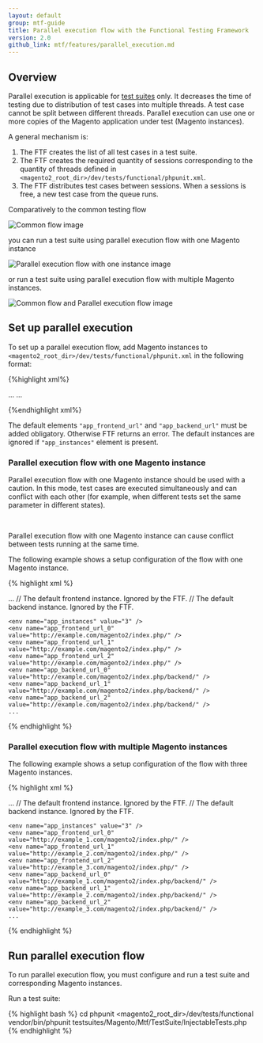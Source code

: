 ```yaml
---
layout: default
group: mtf-guide
title: Parallel execution flow with the Functional Testing Framework
version: 2.0
github_link: mtf/features/parallel_execution.md
---
```


## Overview

Parallel execution is applicable for [test suites] only. It decreases the time of testing due to distribution of test cases into multiple threads. A test case cannot be split between different threads. Parallel execution can use one or more copies of the Magento application under test (Magento instances).

A general mechanism is:

1. The FTF creates the list of all test cases in a test suite.
2. The FTF creates the required quantity of sessions corresponding to the quantity of threads defined in `<magento2_root_dir>/dev/tests/functional/phpunit.xml`.
3. The FTF distributes test cases between sessions. When a sessions is free, a new test case from the queue runs.

Comparatively to the common testing flow

![Common flow image]({{site.baseurl}}/common/images/ftf/mtf_features_common_dia.png)

you can run a test suite using parallel execution flow with one Magento instance

![Parallel execution flow with one instance image]({{site.baseurl}}/common/images/ftf/mtf_features_parallel_one_dia.png)

or run a test suite using parallel execution flow with multiple Magento instances.

![Common flow and Parallel execution flow image]({{site.baseurl}}/common/images/ftf/mtf_features_parallel_multi_dia.png)

## Set up parallel execution

To set up a parallel execution flow, add Magento instances to `<magento2_root_dir>/dev/tests/functional/phpunit.xml` in the following format:

{%highlight xml%}

<php>
    ...
    <env name="app_instances" value="<quantity of the Magento instances>" />
    <env name="app_frontend_url_<index number of the Magento instance>" value="<frontend URL of the Magento instance>" />
    <env name="app_backend_url_<index number of Magento instance>" value="<backend URL of the Magento instance>" />
    ...
</php>

{%endhighlight xml%}

<div class="bs-callout bs-callout-warning">
    <p>The default elements <code>"app_frontend_url"</code> and <code>"app_backend_url"</code> must be added obligatory. Otherwise FTF returns an error. The default instances are ignored if <code>"app_instances"</code> element is present.</p>
</div>

### Parallel execution flow with one Magento instance

Parallel execution flow with one Magento instance should be used with a caution. In this mode, test cases are executed simultaneously and can conflict with each other (for example, when different tests set the same parameter in different states).

<div class="bs-callout bs-callout-warning">
    <p>Parallel execution flow with one Magento instance can cause conflict between tests running at the same time.</p>
</div>

The following example shows a setup configuration of the flow with one Magento instance.

{% highlight xml %}

<php>
    ...
    <env name="app_frontend_url" value="http://example.com/magento2/index.php/" />            // The default frontend instance. Ignored by the FTF.
    <env name="app_backend_url" value="http://example.com/magento2/index.php/backend/" />     // The default backend instance. Ignored by the FTF.

    <env name="app_instances" value="3" />
    <env name="app_frontend_url_0" value="http://example.com/magento2/index.php/" />
    <env name="app_frontend_url_1" value="http://example.com/magento2/index.php/" />
    <env name="app_frontend_url_2" value="http://example.com/magento2/index.php/" />
    <env name="app_backend_url_0" value="http://example.com/magento2/index.php/backend/" />
    <env name="app_backend_url_1" value="http://example.com/magento2/index.php/backend/" />
    <env name="app_backend_url_2" value="http://example.com/magento2/index.php/backend/" />
    ...
</php>

{% endhighlight %}

### Parallel execution flow with multiple Magento instances

The following example shows a setup configuration of the flow with three Magento instances.

{% highlight xml %}

<php>
    ...
    <env name="app_frontend_url" value="http://example.com/magento2/index.php/" />            // The default frontend instance. Ignored by the FTF.
    <env name="app_backend_url" value="http://example.com/magento2/index.php/backend/" />     // The default backend instance. Ignored by the FTF.

    <env name="app_instances" value="3" />
    <env name="app_frontend_url_0" value="http://example_1.com/magento2/index.php/" />
    <env name="app_frontend_url_1" value="http://example_2.com/magento2/index.php/" />
    <env name="app_frontend_url_2" value="http://example_3.com/magento2/index.php/" />
    <env name="app_backend_url_0" value="http://example_1.com/magento2/index.php/backend/" />
    <env name="app_backend_url_1" value="http://example_2.com/magento2/index.php/backend/" />
    <env name="app_backend_url_2" value="http://example_3.com/magento2/index.php/backend/" />
    ...
</php>

{% endhighlight %}

## Run parallel execution flow

To run parallel execution flow, you must configure and run a test suite and corresponding Magento instances.

Run a test suite:

{% highlight bash %}
cd phpunit <magento2_root_dir>/dev/tests/functional
vendor/bin/phpunit testsuites/Magento/Mtf/TestSuite/InjectableTests.php
{% endhighlight %}

<!-- LINK DEFINITIONS -->

[test suites]: {{page.baseurl}}/mtf/features/test_suite.html

